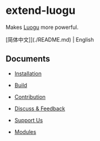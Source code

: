 # extend-luogu

Makes [Luogu](https://www.luogu.com.cn/) more powerful.

[简体中文]](./README.md) | English

## Documents

- [Installation](/doc/installation.en.md)

- [Build](/doc/build.en.md)

- [Contribution](/doc/contribution.en.md)

- [Discuss & Feedback](/doc/discuss.en.md)

- [Support Us](/doc/support.en.md)

- [Modules](/doc/module/module.md)